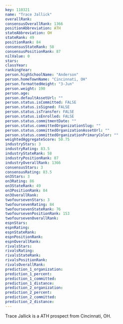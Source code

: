 ```yaml
---
key: 110321
name: "Trace Jallick"
overallRank: 
consensusOverallRank: 1366
positionAbbreviation: ATH
stateAbbreviation: OH
stateRank: 49
positionRank: 84
consensusStateRank: 58
consensusPositionRank: 87
nilValue: 0
stars: 
classYear: 
rankingYear: 
person.highSchoolName: "Anderson"
person.homeTownName: "Cincinnati, OH"
person.formattedHeight: "3-Jun"
person.weight: 190
person.age: 
person.defaultAssetUrl: ""
person.status.isCommitted: FALSE
person.status.isSigned: FALSE
person.status.isTransfer: FALSE
person.status.isEnrolled: FALSE
person.status.commitmentDate: ""
person.status.committedOrganizationSlug: ""
person.status.committedOrganizationAssetUrl: ""
person.status.committedOrganizationPrimaryColor: ""
weightedAggregateScore: 50.75
industryStars: 3
industryRating: 83.5
industryStateRank: 58
industryPositionRank: 87
industryOverallRank: 1366
consensusStars: 3
consensusRating: 83.5
on3Stars: 3
on3Rating: 86
on3StateRank: 49
on3PositionRank: 84
on3OverallRank: 
twofoursevenStars: 3
twofoursevenRating: 84
twofoursevenStateRank: 76
twofoursevenPositionRank: 153
twofoursevenOverallRank: 
espnStars: 
espnRating: 
espnStateRank: 
espnPositionRank: 
espnOverallRank: 
rivalsStars: 
rivalsRating: 
rivalsStateRank: 
rivalsPositionRank: 
rivalsOverallRank: 
prediction_1_organization: 
prediction_1_percent: 
prediction_1_committed: 
prediction_1_distance: 
prediction_2_organization: 
prediction_2_percent: 
prediction_2_committed: 
prediction_2_distance: 
---
```

Trace Jallick is a ATH prospect from Cincinnati, OH.